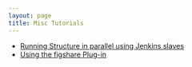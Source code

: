 ```yaml
---
layout: page
title: Misc Tutorials
---
```


* [Running Structure in parallel using Jenkins slaves](running-structure-in-parallel-using-jenkins-slaves.html)
* [Using the figshare Plug-in](using-the-figshare-plugin.html)
